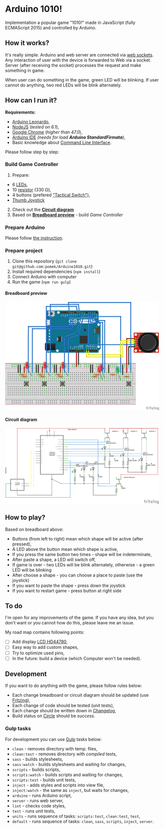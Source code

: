 # Arduino 1010!

Implementation a popular game "1010!" made in JavaScript (fully ECMAScript 2015) 
and controlled by Arduino.

## How it works?

It's really simple. Arduino and web server are connected via [web sockets](http://socket.io/).
Any interaction of user with the device is forwarded to Web via a socket. Server (after receiving the socket) processes the request and make something in game.

When user can do something in the game, green LED will be blinking. If user cannot do anything, two red LEDs will be blink alternately.

## How can I run it?

**Requirements:**

* [Arduino Leonardo](https://www.arduino.cc/en/Main/ArduinoBoardLeonardo),
* [NodeJS](https://nodejs.org/en/) (_tested on 6.1_),
* [Google Chrome](https://www.google.pl/chrome/browser/desktop/) (_higher than 47.0_),
* [Arduino IDE](https://www.arduino.cc/en/Main/Software) _(needs for load **Arduino StandardFirmata**)_,
* Basic knowledge about [Command Line Interface](https://en.wikipedia.org/wiki/Command-line_interface).

Please follow step by step:

### Build Game Controller

1. Prepare:
 - 6 [LEDs](https://www.google.pl/search?q=LED), 
 - 10 [resistor](https://www.google.pl/search?q=resistor+330+ohm) (330 Ω), 
 - 4 buttons (prefered ["Tactical Switch"](https://www.google.pl/search?q=Tactical+Switch)), 
 - [Thumb Joystick](https://www.google.pl/search?q=thumb+joystick)
2. Check out the [**Circuit diagram**](#circuit-diagram)
3. Based on [**Breadboard preview**](#breadboard-preview) - build *Game Controller*

### Prepare Arduino

Please follow [the instruction](https://github.com/rwaldron/johnny-five/wiki/Getting-Started#trouble-shooting).

### Prepare project

1. Clone this repository (`git clone git@github.com:pomek/Arduino1010.git`)
2. Install required dependencies (`npm install`)
3. Connect Arduino with computer
4. Run the game (`npm run gulp`)

#### Breadboard preview

![Breadboard preview](docs/Arduino1010_bb.png)

#### Circuit diagram

![Circuit diagram](docs/Arduino1010_schem.png)

## How to play?

Based on breadboard above:

* Buttons (from left to right) mean which shape will be active (after pressed),
* A LED above the button mean which shape is active,
* If you press the same button two times - shape will be indeterminate,
* After paste a shape, a LED will switch off,
* If game is over - two LEDs will be blink alternately, otherwise - a green LED will be blinking
* After choose a shape - you can choose a place to paste (use the joystick)
* If you want to paste the shape - press down the joystick
* If you want to restart game - press button at right side

## To do

I'm open for any improvements of the game. If you have any idea, but you 
don't want or you cannot how do this, please leave me an issue.

My road map contains following points:

- [ ] Add display [LCD HD44780](https://www.google.pl/search?q=LCD+HD44780),
- [ ] Easy way to add custom shapes,
- [ ] Try to optimize used pins,
- [ ] In the future: build a device (which Computer won't be needed).

## Development

If you want to do anything with the game, please follow rules below:

* Each change breadboard or circuit diagram should be updated (use [Fritzing](http://fritzing.org/home/)),
* Each change of code should be tested (unit tests),
* Each change should be written down in [Changelog](changelog.md),
* Build status on [Circle](https://circleci.com/gh/pomek/Arduino1010) should be *success*.

### Gulp tasks

For development you can use [Gulp](http://gulpjs.com/) tasks below:

* `clean` - removes directory with temp. files,
* `clean:test` - removes directory with *compiled* tests,
* `sass` - builds stylesheets,
* `sass:watch` - builds stylesheets and waiting for changes,
* `scripts` - builds scripts,
* `scripts:watch` - builds scripts and waiting for changes,
* `scripts:test` - builds unit tests,
* `inject` - adds styles and scripts into view file,
* `inject:watch` - the same as `inject`, but waits for changes,
* `arduino` - runs Arduino script,
* `server` - runs web server,
* `lint` - checks code styles,
* `test` - runs unit tests,
* `units` - runs sequence of tasks: `scripts:test`, `clean:test`, `test`,
* `default` - runs sequence of tasks: `clean`, `sass`, `scripts`, `inject`, `server`.
